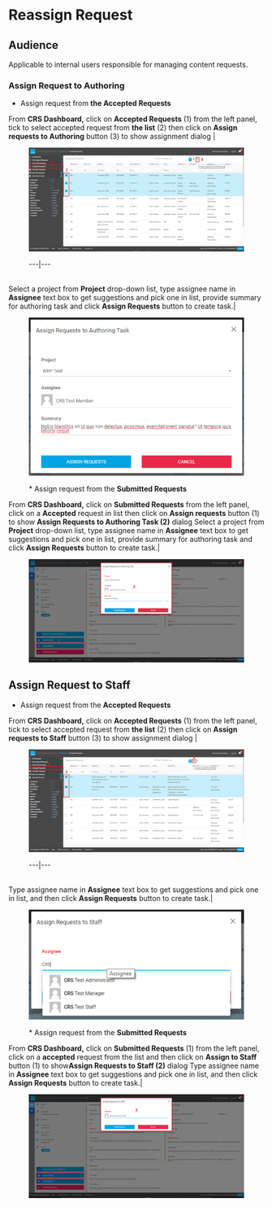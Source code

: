 # Reassign Request

## Audience

Applicable to internal users responsible for managing content requests.

### Assign Request to Authoring

* Assign request from **the Accepted Requests**

From **CRS Dashboard,** click on **Accepted Requests** (1) from the left panel, tick to select accepted request from **the list** (2) then click on **Assign requests to Authoring** button (3) to show assignment dialog |

<figure><img src="../images/29953370.png" alt=""><figcaption><p>---|---</p></figcaption></figure>

\
Select a project from **Project** drop-down list, type assignee name in **Assignee** text box to get suggestions and pick one in list, provide summary for authoring task and click **Assign Requests** button to create task.|

<figure><img src="../images/28744031.png" alt=""><figcaption><p>* Assign request from the <strong>Submitted Requests</strong></p></figcaption></figure>

From **CRS Dashboard,** click on **Submitted Requests** from the left panel, click on a **Accepted** request in list then click on **Assign requests** button (1) to show **Assign Requests to Authoring Task (2)** dialog Select a project from **Project** drop-down list, type assignee name in **Assignee** text box to get suggestions and pick one in list, provide summary for authoring task and click **Assign Requests** button to create task.|

<figure><img src="../images/29953383.png" alt=""><figcaption></figcaption></figure>

## Assign Request to Staff

* Assign request from the **Accepted Requests**

From **CRS Dashboard,** click on **Accepted Requests** (1) from the left panel, tick to select accepted request from **the list** (2) then click on **Assign requests to Staff** button (3) to show assignment dialog |

<figure><img src="../images/29953371.png" alt=""><figcaption><p>---|---</p></figcaption></figure>

\
Type assignee name in **Assignee** text box to get suggestions and pick one in list, and then click **Assign Requests** button to create task.|

<figure><img src="../images/29953374.png" alt=""><figcaption><p>* Assign request from the <strong>Submitted Requests</strong></p></figcaption></figure>

From **CRS Dashboard,** click on **Submitted Requests** (1) from the left panel, click on a **accepted** request from the list and then click on **Assign to Staff** button (1) to show**Assign Requests to Staff (2)** dialog Type assignee name in **Assignee** text box to get suggestions and pick one in list, and then click **Assign Requests** button to create task.|

<figure><img src="../images/29953387.png" alt=""><figcaption></figcaption></figure>
